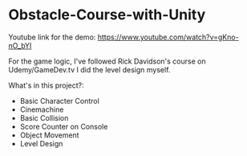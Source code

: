 # Obstacle-Course-with-Unity

Youtube link for the demo: https://www.youtube.com/watch?v=gKno-nO_bYI

For the game logic, I've followed Rick Davidson's course on Udemy/GameDev.tv
I did the level design myself.

What's in this project?:
- Basic Character Control
- Cinemachine
- Basic Collision
- Score Counter on Console
- Object Movement
- Level Design
